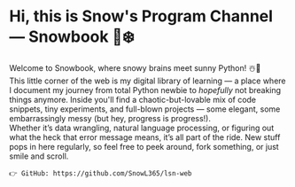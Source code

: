 # Hi, this is Snow's Program Channel — Snowbook 📘❄️

Welcome to Snowbook, where snowy brains meet sunny Python! ☃️🐍  
    This little corner of the web is my digital library of learning — a place where I document my journey from total Python newbie to *hopefully* not breaking things anymore.
    Inside you'll find a chaotic-but-lovable mix of code snippets, tiny experiments, and full-blown projects — some elegant, some embarrassingly messy (but hey, progress is progress!).  
    Whether it’s data wrangling, natural language processing, or figuring out what the heck that error message means, it’s all part of the ride.
    New stuff pops in here regularly, so feel free to peek around, fork something, or just smile and scroll.
    
    👉 GitHub: https://github.com/SnowL365/lsn-web

```{tableofcontents}
```
